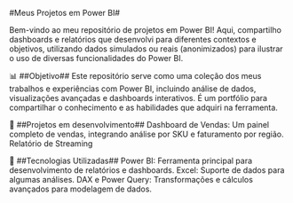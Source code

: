#Meus Projetos em Power BI#

Bem-vindo ao meu repositório de projetos em Power BI! Aqui, compartilho dashboards e relatórios que desenvolvi para diferentes contextos e objetivos, utilizando dados simulados ou reais (anonimizados) para ilustrar o uso de diversas funcionalidades do Power BI.

📊 ##Objetivo##
Este repositório serve como uma coleção dos meus trabalhos e experiências com Power BI, incluindo análise de dados, visualizações avançadas e dashboards interativos. É um portfólio para compartilhar o conhecimento e as habilidades que adquiri na ferramenta.

🚀 ##Projetos em desenvolvimento##
Dashboard de Vendas: Um painel completo de vendas, integrando análise por SKU e faturamento por região.
Relatório de Streaming

🔧 ##Tecnologias Utilizadas##
Power BI: Ferramenta principal para desenvolvimento de relatórios e dashboards.
Excel: Suporte de dados para algumas análises.
DAX e Power Query: Transformações e cálculos avançados para modelagem de dados.
